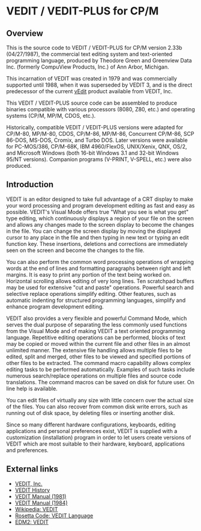 # VEDIT / VEDIT-PLUS for CP/M

## Overview

This is the source code to VEDIT / VEDIT-PLUS for CP/M version 2.33b
(04/27/1987), the commercial text editing system and text-oriented
programming language, produced by Theodore Green and Greenview Data
Inc. (formerly CompuView Products, Inc.) of Ann Arbor, Michigan.

This incarnation of VEDIT was created in 1979 and was commercially
supported until 1988, when it was superseded by VEDIT 3, and is the
direct predecessor of the current [vEdit](https://www.vedit.com/)
product available from VEDIT, Inc.

This VEDIT / VEDIT-PLUS source code can be assembled to produce
binaries compatible with various processors (8080, Z80, etc.) and
operating systems (CP/M, MP/M, CDOS, etc.).

Historically, compatible VEDIT / VEDIT-PLUS versions were adapted
for CP/M-80, MP/M-80, CDOS, CP/M-86, MP/M-86, Concurrent CP/M-86,
SCP 86-DOS, MS-DOS, Cromix, and Turbo DOS.  Later versions were
available for PC-MOS/386, CP/M-68K, IBM 4960/FlexOS, UNIX/Xenix,
QNX, OS/2, and Microsoft Windows (both 16-bit Windows 3.1 and
32-bit Windows 95/NT versions). Companion programs (V-PRINT,
V-SPELL, etc.) were also produced.

## Introduction

VEDIT is an editor designed to take full advantage of a CRT display to
make your word processing and program development editing as fast and
easy as possible.  VEDIT's Visual Mode offers true "What you see is what
you get" type editing, which continuously displays a region of your file
on the screen and allows any changes made to the screen display to become
the changes in the file.  You can change the screen display by moving the
displayed cursor to any place in the file and then typing in new text or
typing an edit function key.  These insertions, deletions and corrections
are immediately seen on the screen and become the changes to the file.

You can also perform the common word processing operations of wrapping
words at the end of lines and formatting paragraphs between right and
left margins.  It is easy to print any portion of the text being worked
on. Horizontal scrolling allows editing of very long lines.  Ten
scratchpad buffers may be used for extensive "cut and paste" operations.
Powerful search and selective replace operations simplify editing.
Other features, such as automatic indenting for structured programming
languages, simplify and enhance program development editing.

VEDIT also provides a very flexible and powerful Command Mode, which
serves the dual purpose of separating the less commonly used functions
from the Visual Mode and of making VEDIT a text oriented programming
language.  Repetitive editing operations can be performed, blocks of
text may be copied or moved within the current file and other files in
an almost unlimited manner.  The extensive file handling allows multiple
files to be edited, split and merged, other files to be viewed and
specified portions of other files to be extracted.  The command macro
capability allows complex editing tasks to be performed automatically.
Examples of such tasks include numerous search/replace operations on
multiple files and source code translations.  The command macros can be
saved on disk for future user.  On line help is available.

You can edit files of virtually any size with little concern over the
actual size of the files.  You can also recover from common disk write
errors, such as running out of disk space, by deleting files or inserting
another disk.

Since so many different hardware configurations, keyboards, editing
applications and personal preferences exist, VEDIT is supplied with a
customization (installation) program in order to let users create
versions of VEDIT which are most suitable to their hardware, keyboard,
applications and preferences.

## External links

* [VEDIT, Inc.](https://www.vedit.com/)
* [VEDIT History](https://web.archive.org/web/20130805180830/http://vedit.com/20Years.htm)
* [VEDIT Manual (1981)](http://www.bitsavers.org/pdf/compuview/Compuview_VEDIT_1981.pdf)
* [VEDIT Manual (1984)](http://www.bitsavers.org/pdf/compuview/VEDIT_Users_Manual_Nov84.pdf)
* [Wikipedia: VEDIT](https://en.wikipedia.org/wiki/VEDIT#cite_note-2)
* [Rosetta Code: VEDIT Language](https://rosettacode.org/wiki/Category:Vedit_macro_language)
* [EDM2: VEDIT](https://web.archive.org/web/20210324052916/http://www.edm2.com/index.php/VEDIT)
